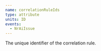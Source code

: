 ```yaml
---
name: correlationRuleIds
type: attribute
units: ID
events:
  - NrAiIssue
---
```


The unique identifier of the correlation rule.